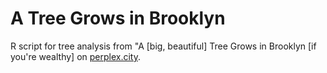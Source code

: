 # A Tree Grows in Brooklyn

R script for tree analysis from "A [big, beautiful] Tree Grows in Brooklyn [if you're wealthy] on [perplex.city](https://perplex.city/). 
